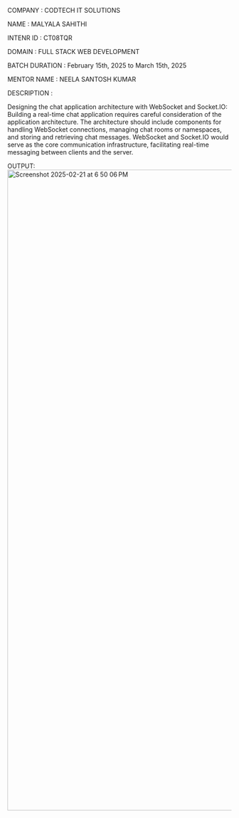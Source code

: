 COMPANY : CODTECH IT SOLUTIONS

NAME : MALYALA SAHITHI

INTENR ID : CT08TQR

DOMAIN : FULL STACK WEB DEVELOPMENT

BATCH DURATION :  February 15th, 2025 to March 15th, 2025

MENTOR NAME : NEELA SANTOSH KUMAR

DESCRIPTION :

Designing the chat application architecture with WebSocket and Socket.IO: Building a real-time chat application requires careful consideration of the application architecture. The architecture should include components for handling WebSocket connections, managing chat rooms or namespaces, and storing and retrieving chat messages. WebSocket and Socket.IO would serve as the core communication infrastructure, facilitating real-time messaging between clients and the server.

OUTPUT:
<img width="1440" alt="Screenshot 2025-02-21 at 6 50 06 PM" src="https://github.com/user-attachments/assets/235f64fa-6d12-4ea5-9fe2-8d082ced156c" />
